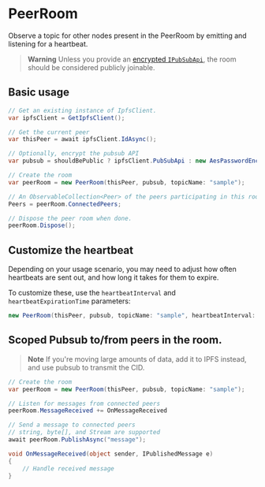 # PeerRoom

Observe a topic for other nodes present in the PeerRoom by emitting and listening for a heartbeat. 

> **Warning** Unless you provide an [encrypted `IPubSubApi`](./AesPasswordEncryptedPubSub.md), the room should be considered publicly joinable.

## Basic usage

```cs
// Get an existing instance of IpfsClient.
var ipfsClient = GetIpfsClient();

// Get the current peer
var thisPeer = await ipfsClient.IdAsync();

// Optionally, encrypt the pubsub API
var pubsub = shouldBePublic ? ipfsClient.PubSubApi : new AesPasswordEncryptedPubSub(ipfsClient.PubSubApi, password: "testing", salt: null);

// Create the room
var peerRoom = new PeerRoom(thisPeer, pubsub, topicName: "sample");

// An ObservableCollection<Peer> of the peers participating in this room.
Peers = peerRoom.ConnectedPeers;

// Dispose the peer room when done.
peerRoom.Dispose();
```

## Customize the heartbeat
Depending on your usage scenario, you may need to adjust how often heartbeats are sent out, and how long it takes for them to expire.

To customize these, use the `heartbeatInterval` and `heartbeatExpirationTime` parameters:

```cs
new PeerRoom(thisPeer, pubsub, topicName: "sample", heartbeatInterval: TimeSpan.FromSeconds(3), heartbeatExpirationTime: TimeSpan.FromSeconds(6));
```

## Scoped Pubsub to/from peers in the room.

> **Note** If you're moving large amounts of data, add it to IPFS instead, and use pubsub to transmit the CID.

```cs
// Create the room
var peerRoom = new PeerRoom(thisPeer, pubsub, topicName: "sample");

// Listen for messages from connected peers
peerRoom.MessageReceived += OnMessageReceived

// Send a message to connected peers
// string, byte[], and Stream are supported
await peerRoom.PublishAsync("message");

void OnMessageReceived(object sender, IPublishedMessage e)
{
    // Handle received message
}
```